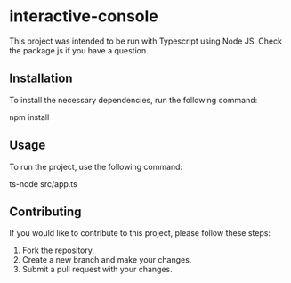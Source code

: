 # interactive-console
This project was intended to be run with Typescript using Node JS.  Check the package.js if you have a question.

## Installation

To install the necessary dependencies, run the following command:

npm install

## Usage

To run the project, use the following command:

ts-node src/app.ts

## Contributing

If you would like to contribute to this project, please follow these steps:
1. Fork the repository.
2. Create a new branch and make your changes.
3. Submit a pull request with your changes.
